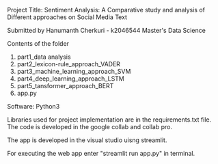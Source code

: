 Project Title:
Sentiment Analysis: A Comparative study and analysis of Different approaches on Social Media Text

Submitted by
Hanumanth Cherkuri - k2046544
Master's Data Science

Contents of the folder

1. part1_data analysis
2. part2_lexicon-rule_approach_VADER
3. part3_machine_learning_approach_SVM
4. part4_deep_learning_approach_LSTM
5. part5_tansformer_approach_BERT
6. app.py


Software: Python3

Libraries used for project implementation are in the requirements.txt file.
The code is developed in the google collab and collab pro.

The app is developed in the visual studio uisng streamlit.

For executing the web app enter "streamlit run app.py" in terminal.
